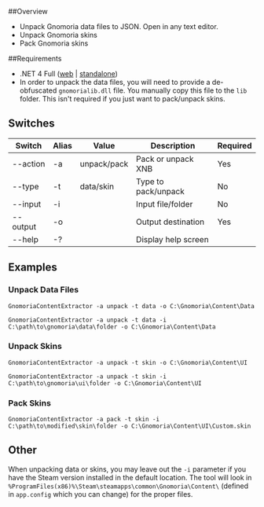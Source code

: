 ##Overview
* Unpack Gnomoria data files to JSON. Open in any text editor.
* Unpack Gnomoria skins
* Pack Gnomoria skins

##Requirements
* .NET 4 Full ([web](http://www.microsoft.com/downloads/details.aspx?FamilyID=9cfb2d51-5ff4-4491-b0e5-b386f32c0992&displaylang=en) | [standalone](http://www.microsoft.com/downloads/details.aspx?displaylang=en&FamilyID=0a391abd-25c1-4fc0-919f-b21f31ab88b7))
* In order to unpack the data files, you will need to provide a de-obfuscated `gnomorialib.dll` file. You manually copy this file to the `lib` folder. This isn't required if you just want to pack/unpack skins.

## Switches
| Switch   | Alias | Value       | Description         | Required |
| -------- | ----- | ----------- | ------------------- | -------- |
| --action | -a    | unpack/pack | Pack or unpack XNB  | Yes      |
| --type   | -t    | data/skin   | Type to pack/unpack | No       |
| --input  | -i    | <path>      | Input file/folder   | No       |
| --output | -o    | <path>      | Output destination  | Yes      |
| --help   | -?    |             | Display help screen |          |

## Examples
### Unpack Data Files
`GnomoriaContentExtractor -a unpack -t data -o C:\Gnomoria\Content\Data`

`GnomoriaContentExtractor -a unpack -t data -i C:\path\to\gnomoria\data\folder -o C:\Gnomoria\Content\Data`

### Unpack Skins
`GnomoriaContentExtractor -a unpack -t skin -o C:\Gnomoria\Content\UI`

`GnomoriaContentExtractor -a unpack -t skin -i C:\path\to\gnomoria\ui\folder -o C:\Gnomoria\Content\UI`

### Pack Skins
`GnomoriaContentExtractor -a pack -t skin -i C:\path\to\modified\skin\folder -o C:\Gnomoria\Content\UI\Custom.skin`

## Other
When unpacking data or skins, you may leave out the `-i` parameter if you have the Steam version installed in the default location. The tool will look in `%ProgramFiles(x86)%\Steam\steamapps\common\Gnomoria\Content\` (defined in `app.config` which you can change) for the proper files.